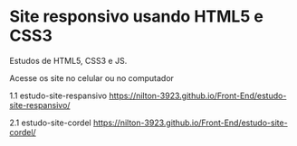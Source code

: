 # Site responsivo usando HTML5 e CSS3

Estudos de HTML5, CSS3 e JS.


Acesse os site no celular ou no computador 

1.1 estudo-site-respansivo
https://nilton-3923.github.io/Front-End/estudo-site-respansivo/

2.1 estudo-site-cordel
https://nilton-3923.github.io/Front-End/estudo-site-cordel/

